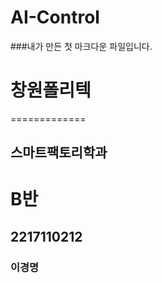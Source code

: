 # AI-Control

###내가 만든 첫 마크다운 파일입니다.

# 창원폴리텍
=============

스마트팩토리학과
-------------
# B반
## 2217110212
### 이경명
